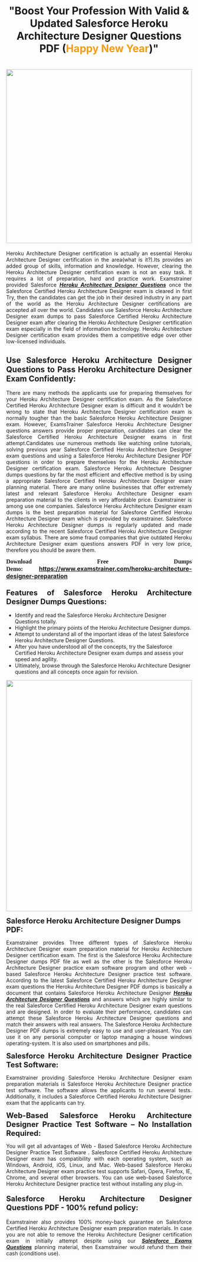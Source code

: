 <h1 style="text-align: center;"><strong>"Boost Your Profession With Valid & Updated Salesforce Heroku Architecture Designer Questions PDF (<span style="color:#f39c12;">Happy New Year</span>)"</strong></h1>

<h1><strong><a href="https://www.examstrainer.com/heroku-architecture-designer-preparation"><img alt="" src="https://lh3.googleusercontent.com/pw/ACtC-3f8c-slHvsLmpoocRcSJ18CXwyuRuDgfxOBXx4IdSHEzjzfh_xOgpUBjgAAY02t4nrCZtN09VK0W3n2neEBZCEPjO0q0DqiUEWHT2FAznA-KvTY27ZQYN7h16PdyGeKKF-LX8DxtBlN22QRufsFJCN3=w1366-h541-no?authuser=0" style="width: 100%; height: 470px;" /></a></strong></h1>

<p style="text-align: justify;">Heroku Architecture Designer certification is actually an essential Heroku Architecture Designer certification in the area(what is it?).Its provides an added group of skills, information and knowledge. However, clearing the Heroku Architecture Designer certification exam is not an easy task. It requires a lot of preparation, hard and practice work. Examstrainer provided Salesforce <em><a href="https://www.examstrainer.com/heroku-architecture-designer-preparation"><strong>Heroku Architecture Designer Questions</strong></a></em> once the Salesforce Certified Heroku Architecture Designer exam is cleared in first Try, then the candidates can get the job in their desired industry in any part of the world as the Heroku Architecture Designer certifications are accepted all over the world. Candidates use Salesforce Heroku Architecture Designer exam dumps to pass Salesforce Certified Heroku Architecture Designer exam after clearing the Heroku Architecture Designer certification exam especially in the field of information technology. Heroku Architecture Designer certification exam provides them a competitive edge over other low-licensed individuals.</p>

<h2 style="text-align: justify;"><strong>Use Salesforce Heroku Architecture Designer Questions to Pass Heroku Architecture Designer Exam Confidently:</strong></h2>

<p style="text-align: justify;">There are many methods the applicants use for preparing themselves for your Heroku Architecture Designer certification exam. As the Salesforce Certified Heroku Architecture Designer exam is difficult and it wouldn’t be wrong to state that Heroku Architecture Designer certification exam is normally tougher than the basic Salesforce Heroku Architecture Designer exam. However, ExamsTrainer Salesforce Heroku Architecture Designer questions answers provide proper preparation, candidates can clear the Salesforce Certified Heroku Architecture Designer exams in first attempt.Candidates use numerous methods like watching online tutorials, solving previous year Salesforce Certified Heroku Architecture Designer exam questions and using a Salesforce Heroku Architecture Designer PDF questions in order to prepare themselves for the Heroku Architecture Designer certification exam. Salesforce Heroku Architecture Designer dumps questions by far the most efficient and effective method is by using a appropriate Salesforce Certified Heroku Architecture Designer exam planning material. There are many online businesses that offer extremely latest and relevant Salesforce Heroku Architecture Designer exam preparation material to the clients in very affordable price. Examstrainer is among use one companies. Salesforce Heroku Architecture Designer exam dumps is the best preparation material for Salesforce Certified Heroku Architecture Designer exam which is provided by examstrainer. Salesforce Heroku Architecture Designer dumps is regularly updated and made according to the recent Salesforce Certified Heroku Architecture Designer exam syllabus. There are some fraud companies that give outdated Heroku Architecture Designer exam questions answers PDF in very low price, therefore you should be aware them.</p>

<p style="text-align: justify;"><span style="font-family:Georgia,serif;"><strong><span style="font-size:16px;">Download Free Dumps Demo:</span></strong></span> <span style="font-size:16px;"><strong><a href="https://www.examstrainer.com/heroku-architecture-designer-preparation">https://www.examstrainer.com/heroku-architecture-designer-preparation</a></strong></span></p>

<h3 style="text-align: justify;"><strong><span style="font-size:20px;">Features of Salesforce Heroku Architecture Designer Dumps Questions:</span></strong></h3>

<ul>
	<li>Identify and read the Salesforce Heroku Architecture Designer Questions totally.</li>
	<li>Highlight the primary points of the Heroku Architecture Designer dumps.</li>
	<li>Attempt to understand all of the important ideas of the latest Salesforce Heroku Architecture Designer Questions.</li>
	<li>After you have understood all of the concepts, try the Salesforce Certified Heroku Architecture Designer exam dumps and assess your speed and agility.</li>
	<li>Ultimately, browse through the Salesforce Heroku Architecture Designer questions and all concepts once again for revision.</li>
</ul>

<p><a href="https://www.examstrainer.com/heroku-architecture-designer-preparation"><img alt="" src="https://lh3.googleusercontent.com/pw/ACtC-3ezCEF0r6u2Mfsfmp61DHhiBV--kUORYOpMt_EuCldDvaFhocN_tW5h4hIrS5ewvlPnhQT1G8v9eKnTfnGecuYfFSnva5ahrORvItbZoywSh4viAT-QA4TWg0vWEktniNu-OvYBuh9OzoTeWdLYmpjS=w622-h625-no?authuser=0" style="width: 100%; height: 625px;" /></a></p>

<p><strong><span style="font-size:20px;">Salesforce Heroku Architecture Designer Dumps PDF:</span></strong></p>

<p style="text-align: justify;">Examstrainer provides Three different types of Salesforce Heroku Architecture Designer exam preparation material for Heroku Architecture Designer certification exam. The first is the Salesforce Heroku Architecture Designer dumps PDF file as well as the other is the Salesforce Heroku Architecture Designer practice exam software program and other web - based Salesforce Heroku Architecture Designer practice test software. According to the latest Salesforce Certified Heroku Architecture Designer exam questions the Heroku Architecture Designer PDF dumps is basically a document that contains Salesforce Heroku Architecture Designer <em><a href="https://www.examstrainer.com/heroku-architecture-designer-exam-questions"><strong>Heroku Architecture Designer Questions</strong></a></em> and answers which are highly similar to the real Salesforce Certified Heroku Architecture Designer exam questions and are designed. In order to evaluate their performance, candidates can attempt these Salesforce Heroku Architecture Designer questions and match their answers with real answers. The Salesforce Heroku Architecture Designer PDF dumps is extremely easy to use and user-pleasant. You can use it on any personal computer or laptop managing a house windows operating-system. It is also used on smartphones and pills.</p>

<p style="text-align: justify;"><strong><span style="font-size:20px;">Salesforce Heroku Architecture Designer Practice Test Software:</span></strong></p>

<p style="text-align: justify;">Examstrainer providing Salesforce Heroku Architecture Designer exam preparation materials is Salesforce Heroku Architecture Designer practice test software. The software allows the applicants to run several tests. Additionally, it includes a Salesforce Certified Heroku Architecture Designer exam that the applicants can try.</p>

<p style="text-align: justify;"><strong><span style="font-size:20px;">Web-Based Salesforce Heroku Architecture Designer Practice Test Software – No Installation Required:</span></strong></p>

<p style="text-align: justify;">You will get all advantages of Web - Based Salesforce Heroku Architecture Designer Practice Test Software . Salesforce Certified Heroku Architecture Designer exam has compatibility with each operating system, such as Windows, Android, iOS, Linux, and Mac. Web-based Salesforce Heroku Architecture Designer exam practice test supports Safari, Opera, Firefox, IE, Chrome, and several other browsers. You can use web-based Salesforce Heroku Architecture Designer practice test without installing any plug-in.</p>

<h4 style="text-align: justify;"><strong><span style="font-size:20px;">Salesforce Heroku Architecture Designer Questions PDF - 100% refund policy:</span></strong></h4>

<p style="text-align: justify;">Examstrainer also provides 100% money-back guarantee on Salesforce Certified Heroku Architecture Designer exam preparation materials. In case you are not able to remove the Heroku Architecture Designer certification exam in initially attempt despite using our <em><a href="https://www.examstrainer.com/salesforce-exams"><strong>Salesforce Exams Questions</strong></a></em> planning material, then Examstrainer would refund them their cash (conditions use).</p>

